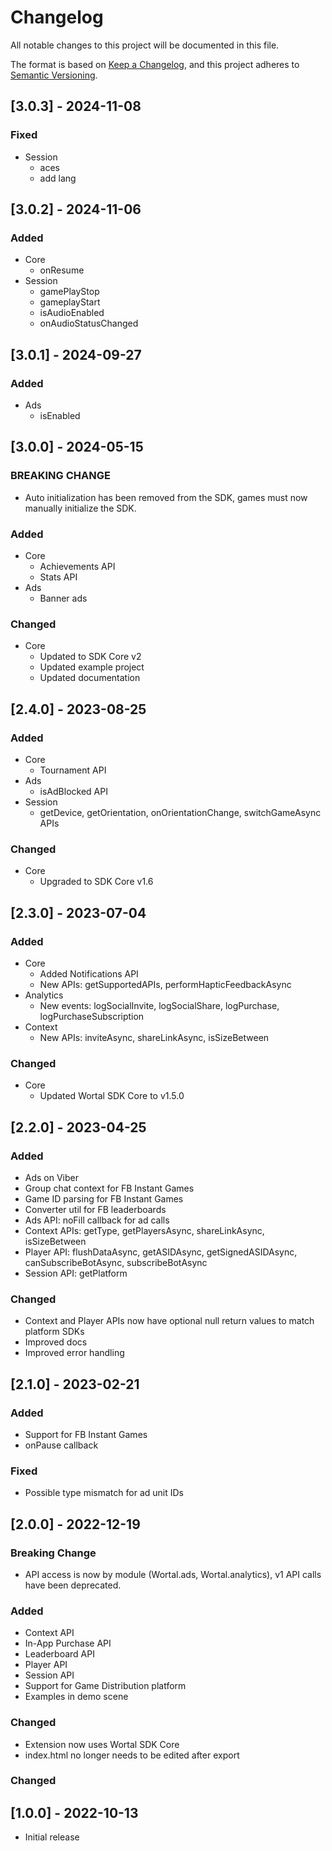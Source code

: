 # Changelog
All notable changes to this project will be documented in this file.

The format is based on [Keep a Changelog](https://keepachangelog.com/en/1.0.0/),
and this project adheres to [Semantic Versioning](https://semver.org/spec/v2.0.0.html).

## [3.0.3] - 2024-11-08
### Fixed
- Session
  - aces
  - add lang

## [3.0.2] - 2024-11-06
### Added
- Core 
  - onResume
- Session
  - gamePlayStop
  - gameplayStart
  - isAudioEnabled
  - onAudioStatusChanged

## [3.0.1] - 2024-09-27
### Added
- Ads
  - isEnabled

## [3.0.0] - 2024-05-15
### BREAKING CHANGE
- Auto initialization has been removed from the SDK, games must now manually initialize the SDK.

### Added
- Core
  - Achievements API
  - Stats API
- Ads
  - Banner ads

### Changed
- Core
  - Updated to SDK Core v2
  - Updated example project
  - Updated documentation

## [2.4.0] - 2023-08-25
### Added
- Core
    - Tournament API
- Ads
    - isAdBlocked API
- Session
    - getDevice, getOrientation, onOrientationChange, switchGameAsync APIs

### Changed
- Core
    - Upgraded to SDK Core v1.6

## [2.3.0] - 2023-07-04
### Added
- Core
    - Added Notifications API
    - New APIs: getSupportedAPIs, performHapticFeedbackAsync
- Analytics
    - New events: logSocialInvite, logSocialShare, logPurchase, logPurchaseSubscription
- Context
    - New APIs: inviteAsync, shareLinkAsync, isSizeBetween

### Changed
- Core
    - Updated Wortal SDK Core to v1.5.0

## [2.2.0] - 2023-04-25
### Added
- Ads on Viber
- Group chat context for FB Instant Games
- Game ID parsing for FB Instant Games
- Converter util for FB leaderboards
- Ads API: noFill callback for ad calls
- Context APIs: getType, getPlayersAsync, shareLinkAsync, isSizeBetween
- Player API: flushDataAsync, getASIDAsync, getSignedASIDAsync, canSubscribeBotAsync, subscribeBotAsync
- Session API: getPlatform

### Changed
- Context and Player APIs now have optional null return values to match platform SDKs
- Improved docs
- Improved error handling

## [2.1.0] - 2023-02-21
### Added
- Support for FB Instant Games
- onPause callback

### Fixed
- Possible type mismatch for ad unit IDs

## [2.0.0] - 2022-12-19
### Breaking Change
- API access is now by module (Wortal.ads, Wortal.analytics), v1 API calls have been deprecated.

### Added
- Context API
- In-App Purchase API
- Leaderboard API
- Player API
- Session API
- Support for Game Distribution platform
- Examples in demo scene

### Changed
- Extension now uses Wortal SDK Core
- index.html no longer needs to be edited after export

### Changed

## [1.0.0] - 2022-10-13
- Initial release

